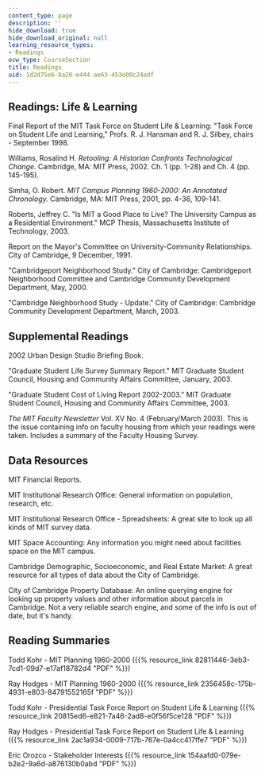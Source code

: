 ```yaml
---
content_type: page
description: ''
hide_download: true
hide_download_original: null
learning_resource_types:
- Readings
ocw_type: CourseSection
title: Readings
uid: 1d2d75e6-8a20-e444-ae63-453e00c24adf
---
```


Readings: Life & Learning
-------------------------

Final Report of the MIT Task Force on Student Life & Learning: "Task Force on Student Life and Learning," Profs. R. J. Hansman and R. J. Silbey, chairs - September 1998.

Williams, Rosalind H. _Retooling: A Historian Confronts Technological Change._ Cambridge, MA: MIT Press, 2002. Ch. 1 (pp. 1-28) and Ch. 4 (pp. 145-195).

Simha, O. Robert. _MIT Campus Planning 1960-2000: An Annotated Chronology._ Cambridge, MA: MIT Press, 2001, pp. 4-36, 109-141.

Roberts, Jeffrey C. "Is MIT a Good Place to Live? The University Campus as a Residential Environment." MCP Thesis, Massachusetts Institute of Technology, 2003.

Report on the Mayor's Committee on University-Community Relationships. City of Cambridge, 9 December, 1991.

"Cambridgeport Neighborhood Study." City of Cambridge: Cambridgeport Neighborhood Committee and Cambridge Community Development Department, May, 2000.

"Cambridge Neighborhood Study - Update." City of Cambridge: Cambridge Community Development Department, March, 2003.

Supplemental Readings
---------------------

2002 Urban Design Studio Briefing Book.

"Graduate Student Life Survey Summary Report." MIT Graduate Student Council, Housing and Community Affairs Committee, January, 2003.

"Graduate Student Cost of Living Report 2002-2003." MIT Graduate Student Council, Housing and Community Affairs Committee, 2003.

_The MIT Faculty Newsletter_ Vol. XV No. 4 (February/March 2003). This is the issue containing info on faculty housing from which your readings were taken. Includes a summary of the Faculty Housing Survey.

Data Resources
--------------

MIT Financial Reports.

MIT Institutional Research Office: General information on population, research, etc.

MIT Institutional Research Office - Spreadsheets: A great site to look up all kinds of MIT survey data.

MIT Space Accounting: Any information you might need about facilities space on the MIT campus.

Cambridge Demographic, Socioeconomic, and Real Estate Market: A great resource for all types of data about the City of Cambridge.

City of Cambridge Property Database: An online querying engine for looking up property values and other information about parcels in Cambridge. Not a very reliable search engine, and some of the info is out of date, but it's handy.

Reading Summaries
-----------------

Todd Kohr - MIT Planning 1960-2000 ({{% resource_link 82811446-3eb3-7cd1-09d7-e17af18782d4 "PDF" %}})

Ray Hodges - MIT Planning 1960-2000 ({{% resource_link 2356458c-175b-4931-e803-84791552165f "PDF" %}})

Todd Kohr - Presidential Task Force Report on Student Life & Learning ({{% resource_link 20815ed6-e821-7a46-2ad8-e0f56f5ce128 "PDF" %}})

Ray Hodges - Presidential Task Force Report on Student Life & Learning ({{% resource_link 2ac1a934-0009-717b-767e-0a4cc417ffe7 "PDF" %}})

Eric Orozco - Stakeholder Interests ({{% resource_link 154aafd0-079e-b2e2-9a6d-a876130b0abd "PDF" %}})
